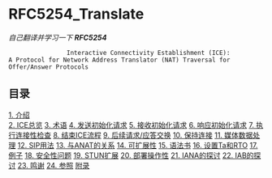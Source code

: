 # RFC5254_Translate
*自己翻译并学习一下 **RFC5254***  
```
				Interactive Connectivity Establishment (ICE):
A Protocol for Network Address Translator (NAT) Traversal for Offer/Answer Protocols
```

## 目录
[1. 介绍](./codes/Chapter1.md)  
[2. ICE总览](./codes/Chapter2.md)
[3. 术语](./codes/Chapter3.md)
[4. 发送初始化请求](./codes/Chapter4.md)
[5. 接收初始化请求](./codes/Chapter5.md)
[6. 响应初始化请求](./codes/Chapter6.md)
[7. 执行连接性检查](./codes/Chapter7.md)
[8. 结束ICE流程](./codes/Chapter8.md)
[9. 后续请求/应答交换](./codes/Chapter9.md)
[10. 保持连接](./codes/Chapter10.md)
[11. 媒体数据处理](./codes/Chapter11.md)
[12. SIP用法](./codes/Chapter12.md)
[13. 与ANAT的关系](./codes/Chapter13.md)
[14. 可扩展性](./codes/Chapter14.md)
[15. 语法书](./codes/Chapter15.md)
[16. 设置Ta和RTO](./codes/Chapter16.md)
[17. 例子](./codes/Chapter17.md)
[18. 安全性问题](./codes/Chapter18.md)
[19. STUN扩展](./codes/Chapter19.md)
[20. 部署操作性](./codes/Chapter20.md)
[21. IANA的探讨](./codes/Chapter21.md)
[22. IAB的探讨](./codes/Chapter22.md)
[23. 鸣谢](./codes/Chapter23.md)
[24. 参照](./codes/Chapter24.md)
[附录](./codes/Appendix.md)




